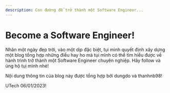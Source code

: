 ```yaml
---
description: Con đường để trở thành một Software Engineer...
---
```


# Become a Software Engineer!

Nhân một ngày đẹp trời, vào một dịp đặc biệt, tụi mình quyết định xây dựng một blog tổng hợp những điều hay ho mà tụi mình có thể tìm hiểu được về hành trình trở thành một Software Engineer chuyên nghiệp. Hãy follow và ủng hộ tụị mình nhé!

Nội dung thông tin của blog này được tổng hợp bởi dungdo và thanhnb98!



UTech 06/01/2023!

